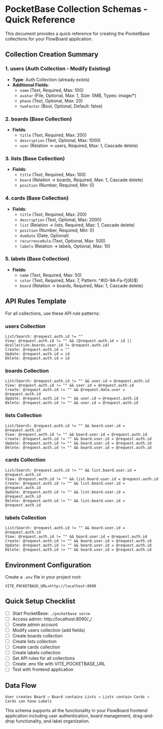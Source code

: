 # PocketBase Collection Schemas - Quick Reference

This document provides a quick reference for creating the PocketBase collections for your FlowBoard application.

## Collection Creation Summary

### 1. users (Auth Collection - Modify Existing)
- **Type**: Auth Collection (already exists)
- **Additional Fields**:
  - `name` (Text, Required, Max: 100)
  - `avatar` (File, Optional, Max: 1, Size: 5MB, Types: image/*)
  - `phone` (Text, Optional, Max: 20)
  - `twoFactor` (Bool, Optional, Default: false)

### 2. boards (Base Collection)
- **Fields**:
  - `title` (Text, Required, Max: 200)
  - `description` (Text, Optional, Max: 1000)
  - `user` (Relation → users, Required, Max: 1, Cascade delete)

### 3. lists (Base Collection)
- **Fields**:
  - `title` (Text, Required, Max: 100)
  - `board` (Relation → boards, Required, Max: 1, Cascade delete)
  - `position` (Number, Required, Min: 0)

### 4. cards (Base Collection)
- **Fields**:
  - `title` (Text, Required, Max: 200)
  - `description` (Text, Optional, Max: 2000)
  - `list` (Relation → lists, Required, Max: 1, Cascade delete)
  - `position` (Number, Required, Min: 0)
  - `dueDate` (Date, Optional)
  - `recurrenceRule` (Text, Optional, Max: 500)
  - `labels` (Relation → labels, Optional, Max: 10)

### 5. labels (Base Collection)
- **Fields**:
  - `name` (Text, Required, Max: 50)
  - `color` (Text, Required, Max: 7, Pattern: ^#[0-9A-Fa-f]{6}$)
  - `board` (Relation → boards, Required, Max: 1, Cascade delete)

## API Rules Template

For all collections, use these API rule patterns:

### users Collection
```
List/Search: @request.auth.id != ""
View: @request.auth.id != "" && (@request.auth.id = id || @collection.boards.user.id ?= @request.auth.id)
Create: @request.auth.id = ""
Update: @request.auth.id = id
Delete: @request.auth.id = id
```

### boards Collection
```
List/Search: @request.auth.id != "" && user.id = @request.auth.id
View: @request.auth.id != "" && user.id = @request.auth.id
Create: @request.auth.id != "" && @request.data.user = @request.auth.id
Update: @request.auth.id != "" && user.id = @request.auth.id
Delete: @request.auth.id != "" && user.id = @request.auth.id
```

### lists Collection
```
List/Search: @request.auth.id != "" && board.user.id = @request.auth.id
View: @request.auth.id != "" && board.user.id = @request.auth.id
Create: @request.auth.id != "" && board.user.id = @request.auth.id
Update: @request.auth.id != "" && board.user.id = @request.auth.id
Delete: @request.auth.id != "" && board.user.id = @request.auth.id
```

### cards Collection
```
List/Search: @request.auth.id != "" && list.board.user.id = @request.auth.id
View: @request.auth.id != "" && list.board.user.id = @request.auth.id
Create: @request.auth.id != "" && list.board.user.id = @request.auth.id
Update: @request.auth.id != "" && list.board.user.id = @request.auth.id
Delete: @request.auth.id != "" && list.board.user.id = @request.auth.id
```

### labels Collection
```
List/Search: @request.auth.id != "" && board.user.id = @request.auth.id
View: @request.auth.id != "" && board.user.id = @request.auth.id
Create: @request.auth.id != "" && board.user.id = @request.auth.id
Update: @request.auth.id != "" && board.user.id = @request.auth.id
Delete: @request.auth.id != "" && board.user.id = @request.auth.id
```

## Environment Configuration

Create a `.env` file in your project root:
```
VITE_POCKETBASE_URL=http://localhost:8090
```

## Quick Setup Checklist

- [ ] Start PocketBase: `./pocketbase serve`
- [ ] Access admin: http://localhost:8090/_/
- [ ] Create admin account
- [ ] Modify users collection (add fields)
- [ ] Create boards collection
- [ ] Create lists collection  
- [ ] Create cards collection
- [ ] Create labels collection
- [ ] Set API rules for all collections
- [ ] Create .env file with VITE_POCKETBASE_URL
- [ ] Test with frontend application

## Data Flow

```
User creates Board → Board contains Lists → Lists contain Cards → Cards can have Labels
```

This schema supports all the functionality in your FlowBoard frontend application including user authentication, board management, drag-and-drop functionality, and label organization.